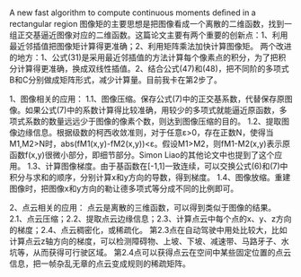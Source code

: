 A new fast algorithm to compute continuous moments deﬁned in a rectangular region
图像矩的主要思想是把图像看成一个离散的二维函数，找到一组正交基逼近图像对应的二维函数。这篇论文主要有两个重要的创新点：1、利用最近邻插值把图像矩计算得更准确；2、利用矩阵乘法加快计算图像矩。
两个改进的地方：1、公式(31)是采用最近邻插值的方法计算每个像素点的积分，为了把积分计算得更准确，换成双线性插值。2、结合公式(47)和(48)，把不同阶的多项式B和C分别做成矩阵形式，减少计算量。目前我卡在第2步了。


1、图像相关的应用：
1.1、图像压缩。保存公式(7)中的正交基系数，代替保存原图像。如果公式(7)中的系数计算得比较准确，用较少的多项式就能逼近原函数，多项式系数的数量远远少于图像的像素个数，则达到图像压缩的目的。
1.2、提取图像边缘信息。根据级数的柯西收敛准则，对于任意ε>0，存在正数N，使得当M1,M2>N时，abs(fM1(x,y)-fM2(x,y))<ε。假设M1>M2，则fM1-M2(x,y)表示原函数f(x,y)很微小部分，即细节部分。Simon Liao的其他论文中也提到了这个应用。
1.3、计算图像梯度。由于基函数在[-1,1]一致连续，可以交换公式(6)和(7)中积分与求和的顺序，分别计算x和y方向的导数，得到梯度。
1.4、图像放缩。重建图像时，把图像x和y方向的勒让德多项式等分成不同的比例即可。


2、点云相关的应用：
点云是离散的三维函数，可以得到类似于图像的结果。
2.1、点云压缩；2.2、提取点云边缘信息；2.3、计算点云中每个点的x、y、z方向的梯度；2.4、点云稠密化，或稀疏化。
第2.3点在自动驾驶中用处比较大，比如计算点云z轴方向的梯度，可以检测障碍物、上坡、下坡、减速带、马路牙子、水坑等，从而获得可行驶区域。
第2.4点可以获得点云在空间中某些固定位置的点云信息，把一帧杂乱无章的点云变成规则的稀疏矩阵。
